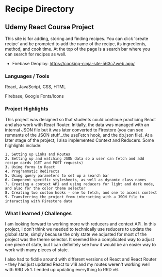 # Recipe Directory
## Udemy React Course Project

This site is for adding, storing and finding recipes. You can click 'create recipe' and be prompted to add the name of the recipe, its ingredients, method, and cook time. At the top of the page is a search bar where you can search for recipes as well. 

- Firebase Deoploy: https://cooking-ninja-site-563c7.web.app/

### Languages / Tools

React, JavaScript, CSS, HTML

Firebase, Google Fonts/Icons

### Project Highlights

This project was designed so that students could continue practicing React and also work with React Router. Initially, the data was managed with an internal JSON file but it was later converted to Firestore (you can see remnants of the JSON stuff...the useFetch hook, and the db.json file). At a later stage of the project, I also implemented Context and Reducers. Some highlights include:

    1. Setting up Links and Routes
    2. Setting up and watching JSON data so a user can fetch and add recipe cards (GET and POST requests)
    3. Using forms in React
    4. Programmatic Redirects
    5. Using query parameters to set up a search bar
    6. Component specific stylesheets, as well as dynamic class names
    7. Creating a context API and using reducers for light and dark mode, and also for the color theme selector
    8. Creating two custom hooks - one to fetch, and one to access context
    9. Transferring the project from interacting with a JSON file to interacting with Firestore data


### What I learned / Challenges

I am looking forward to working more with reducers and context API. In this project, I don't think we needed to technically use reducers to update the global state, simply because the only state we adjusted for most of the project was the theme selector. It seemed like a complicated way to adjust one piece of state, but I can definitely see how it would be an easier way to work with many pieces of state. 

I also had to fiddle around with different versions of React and React Router - they had just updated React to v18 and my routes weren't working well with RRD v5.1. I ended up updating everything to RRD v6.